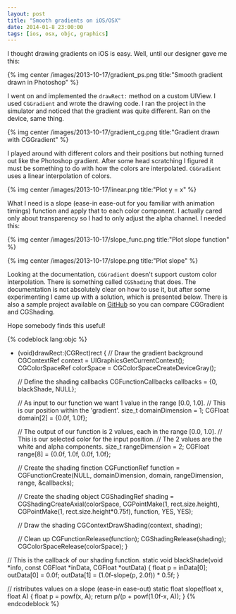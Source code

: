 ```yaml
---
layout: post
title: "Smooth gradients on iOS/OSX"
date: 2014-01-8 23:00:00
tags: [ios, osx, objc, graphics]
---
```


I thought drawing gradients on iOS is easy. Well, until our designer gave me this:

{% img center /images/2013-10-17/gradient_ps.png title:"Smooth gradient drawn in Photoshop" %}

I went on and implemented the `drawRect:` method on a custom UIView. I used `CGGradient` and wrote the drawing code. I ran the project in the simulator and noticed that the gradient was quite different. Ran on the device, same thing.

{% img center /images/2013-10-17/gradient_cg.png title:"Gradient drawn with CGGradient" %}

I played around with different colors and their positions but nothing turned out like the Photoshop gradient. After some head scratching I figured it must be something to do with how the colors are interpolated. `CGGradient` uses a linear interpolation of colors.

{% img center /images/2013-10-17/linear.png title:"Plot y = x" %}

What I need is a slope (ease-in ease-out for you familiar with animation timings) function and apply that to each color component. I actually cared only about transparency so I had to only adjust the alpha channel.
I needed this:

{% img center /images/2013-10-17/slope_func.png title:"Plot slope function" %}

{% img center /images/2013-10-17/slope.png title:"Plot slope" %}

Looking at the documentation, `CGGradient` doesn't support custom color interpolation. There is something called `CGShading` that does. The documentation is not absolutely clear on how to use it, but after some experimenting I came up with a solution, which is presented below. There is also a sample project available on [GitHub](https://github.com/jernejstrasner/Smooth-Gradient) so you can compare CGGradient and CGShading.

Hope somebody finds this useful!

{% codeblock lang:objc %}
- (void)drawRect:(CGRect)rect
{
	// Draw the gradient background
	CGContextRef context = UIGraphicsGetCurrentContext();
	CGColorSpaceRef colorSpace = CGColorSpaceCreateDeviceGray();

	// Define the shading callbacks
	CGFunctionCallbacks callbacks = {0, blackShade, NULL};

	// As input to our function we want 1 value in the range [0.0, 1.0].
	// This is our position within the 'gradient'.
	size_t domainDimension = 1;
	CGFloat domain[2] = {0.0f, 1.0f};

	// The output of our function is 2 values, each in the range [0.0, 1.0].
	// This is our selected color for the input position.
	// The 2 values are the white and alpha components.
	size_t rangeDimension = 2;
	CGFloat range[8] = {0.0f, 1.0f, 0.0f, 1.0f};

	// Create the shading finction
	CGFunctionRef function = CGFunctionCreate(NULL, domainDimension, domain, rangeDimension, range, &callbacks);

	// Create the shading object
	CGShadingRef shading = CGShadingCreateAxial(colorSpace, CGPointMake(1, rect.size.height), CGPointMake(1, rect.size.height*0.75f), function, YES, YES);

	// Draw the shading
	CGContextDrawShading(context, shading);

	// Clean up
	CGFunctionRelease(function);
	CGShadingRelease(shading);
	CGColorSpaceRelease(colorSpace);
}

// This is the callback of our shading function.
static void blackShade(void *info, const CGFloat *inData, CGFloat *outData)
{
	float p = inData[0];
	outData[0] = 0.0f;
	outData[1] = (1.0f-slope(p, 2.0f)) * 0.5f;
}

// ristributes values on a slope (ease-in ease-out)
static float slope(float x, float A)
{
	float p = powf(x, A);
	return p/(p + powf(1.0f-x, A));
}
{% endcodeblock %}